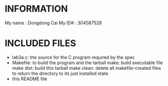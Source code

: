 # INFORMATION
My name : Dongdong Cai
My ID# : 304587528

# INCLUDED FILES
* lab3a.c: the source for the C program required by the spec 
* Makefile: to build the program and the tarball
	make: build executable file
	make dist: build this tarball
	make clean: delete all makefile-created files to return the directory to its just installed state.
* this README file
